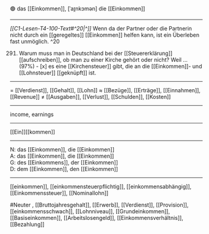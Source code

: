 🟢 das [[Einkommen]], [ˈaɪ̯nkɔmən]
die [[Einkommen]]

---
*[[C1-Lesen-T4-100-Text#^20|^]]* Wenn da der Partner oder die Partnerin nicht durch ein [[geregeltes]] [[Einkommen]] helfen kann, ist ein Überleben fast unmöglich. ^20


291. Warum muss man in Deutschland bei der [[Steuererklärung]] [[aufschreiben]], ob man zu einer Kirche gehört oder nicht? Weil … (97%)
	- [x] es eine [[Kirchensteuer]] gibt, die an die [[Einkommen]]- und [[Lohnsteuer]] [[geknüpft]] ist.


---
= [[Verdienst]], [[Gehalt]], [[Lohn]]
≈ [[Bezüge]], [[Erträge]], [[Einnahmen]], [[Revenue]]
≠ [[Ausgaben]], [[Verlust]], [[Schulden]], [[Kosten]]

---
income, earnings

---
[[Ein]][[kommen]]

---
N: das [[Einkommen]], die [[Einkommen]]  
A: das [[Einkommen]], die [[Einkommen]]  
G: des [[Einkommens]], der [[Einkommen]]  
D: dem [[Einkommen]], den [[Einkommen]]  

---
[[einkommen]], [[einkommensteuerpflichtig]], [[einkommensabhängig]], [[Einkommenssteuer]], [[Nominallohn]]

#Neuter , [[Bruttojahresgehalt]], [[Erwerb]], [[Verdienst]], [[Provision]], [[einkommensschwach]], [[Lohnniveau]], [[Grundeinkommen]], [[Basiseinkommen]], [[Arbeitslosengeld]], [[Einkommensverhältnis]], [[Bezahlung]]